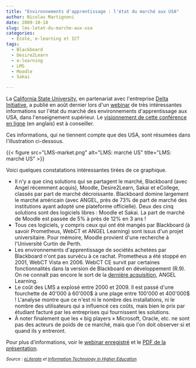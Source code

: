 ```yaml
---
title: "Environnements d'apprentissage : l'état du marché aux USA"
author: Nicolas Martignoni
date: 2009-10-18
slug: lms-letat-du-marche-aux-usa
categories:
  - École, e-learning et ICT
tags:
  - Blackboard
  - Desire2Learn
  - e-learning
  - LMS
  - Moodle
  - Sakai

---
```

La [California State University][1], en partenariat avec l'entreprise [Delta Initiative][2], a publié en août dernier lors d'un [webinar][3] de très intéressantes informations sur l'état du marché des environnements d'apprentissage aux USA, dans l'enseignement supérieur. Le [visionnement de cette conférence en ligne][4] (en anglais) est à conseiller.

Ces informations, qui ne tiennent compte que des USA, sont résumées dans l'illustration ci-dessous.

{{< figure src="LMS-market.png" alt="LMS: marché US" title="LMS: marché US" >}}

Voici quelques constatations intéressantes tirées de ce graphique.

<!--more-->

  * Il n'y a que cinq solutions qui se partagent le marché, Blackboard (avec Angel récemment acquis), Moodle, Desire2Learn, Sakai et eCollege, classés par part de marché décroissante. Blackboard domine largement le marché américain (avec ANGEL, près de 73% de part de marché des institutions ayant adopté une plateforme officielle). Deux des cinq solutions sont des logiciels libres : Moodle et Sakai. La part de marché de Moodle est passée de 5% à près de 12% en 3 ans !
  * Tous ces logiciels, y compris ceux qui ont été mangés par Blackboard (à savoir Prometheus, WebCT et ANGEL Learning) sont issus d'un projet universitaire. Pour mémoire, Moodle provient d'une recherche à l'Université Curtin de Perth.
  * Les environnements d'apprentissage de sociétés achetées par Blackboard n'ont pas survécu à ce rachat. Prometheus a été stoppé en 2001, WebCT Vista en 2006. WebCT CE survit par certaines fonctionnalités dans la version de Blackboard en développement (R.9). On ne connaît pas encore le sort de la [dernière acquisition][5], ANGEL Learning.
  * Le coût des LMS a explosé entre 2000 et 2009. Il est passé d'une fourchette de 40'000 à 60'000$ à une plage entre 100'000 et 400'000$ ! L'analyse montre que ce n'est ni le nombre des installations, ni le nombre des utilisateurs qui a influencé ces coûts, mais bien le prix par étudiant facturé par les entreprises qui fournissent les solutions.
  * À noter finalement que les « big players » Microsoft, Oracle, etc. ne sont pas des acteurs de poids de ce marché, mais que l'on doit observer si et quand ils y entreront.

Pour plus d'informations, voir le [webinar enregistré](https://deltainitiative.webex.com/deltainitiative/ldr.php?AT=pb&SP=MC&rID=31734537&rKey=6472ec7dd2df31e2) et le [PDF de la présentation](http://www.deltainitiative.com/picts/pdf/deltainitiativelmswebinar09-2.pdf).

_<small>Source : [eLiterate](https://mfeldstein.com/the-state-of-the-lms-an-institutional-perspective/) et [Information Technology in Higher Education](https://tatler.typepad.com/nose/2009/09/learning-management-systems-what-are-the-strategic-trends.html)</small>_

 [1]: https://www.calstate.edu/
 [2]: http://www.deltainitiative.com/
 [3]: https://fr.wikipedia.org/wiki/Conf%C3%A9rence_en_ligne
 [4]: https://deltainitiative.webex.com/deltainitiative/ldr.php?AT=pb&SP=MC&rID=31734537&rKey=6472ec7dd2df31e2
 [5]: https://blog.martignoni.net/2009/06/blackboard-achete-angel/
